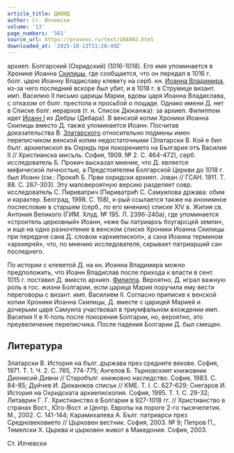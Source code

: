 ```yaml
---
article_title: ДАВИД
author: Ст. Илчевски
volume: '13'
page_numbers: '561'
source_url: https://pravenc.ru/text/168492.html
downloaded_at: '2025-10-13T11:28:49Z'
---
```


архиеп. Болгарский (Охридский) (1016-1018). Его имя упоминается в Хронике Иоанна [Скилицы](https://pravenc.ru/text/Скилица.html), где сообщается, что он передал в 1016 г. болг. царю Иоанну Владиславу клевету на серб. кн. [Иоанна Владимира](<https://pravenc.ru/text/Иоанна Владимира.html>), из-за чего последний вскоре был убит, и в 1018 г. в Струмице визант. имп. Василию II письмо царицы Марии, вдовы царя Иоанна Владислава, с отказом от болг. престола и просьбой о пощаде. Однако имени Д. нет в Списке болг. иерархов (т. н. Список Дюканжа): за архиеп. Филиппом идет [Иоанн I](<https://pravenc.ru/text/Иоанн I.html>) из Дебры (Дебара). В венской копии Хроники Иоанна Скилицы вместо Д. также упоминается Иоанн. Посчитав доказательства В. [Златарского](https://pravenc.ru/text/Златарского.html) относительно подмены имен переписчиком венской копии недостаточными (Златарски В. Кой е бил бълг. архиепископ въ Охридъ при покорението на България отъ Василия II // Христианска мисъль. София, 1909. № 2. С. 464-472), серб. исследователь Б. Прокич высказал мнение, что Д. является мифической личностью, а Предстоятелем Болгарской Церкви до 1018 г. был Иоанн (см.: Прокић Б. Први охридски архиеп. Jован // ГСАН. 1911. Т. 88. С. 267-303). Эту маловероятную версию разделяет совр. исследователь С. Пириватрич (Пириватрић С. Самуилова држава: обим и карактер. Београд, 1998. С. 158), к-рый ссылается также на анонимное послесловие в старшем (серб., по его мнению) списке XIV в. Жития св. Антония Великого (ГИМ. Хлуд. № 195. Л. 239б-240а), где упоминается «строитель церковный» Иоанн, «еже бы патриархъ боугарсцей земли», и еще на одно разночтение в венском списке Хроники Иоанна Скилицы при передаче сана Д. словом «архиепископ», а сана Иоанна термином «архиерей», что, по мнению исследователя, скрывает патриарший сан последнего.

По истории с клеветой Д. на кн. Иоанна Владимира можно предположить, что Иоанн Владислав после прихода к власти в сент. 1015 г. поставил Д. вместо архиеп. [Филиппа](https://pravenc.ru/text/Филиппа.html). Вероятно, Д. играл важную роль в гос. жизни Болгарии, если царица Мария поручила ему вести переговоры с визант. имп. Василием II. Согласно приписке к венской копии Хроники Иоанна Скилицы, Д. вместе с царицей Марией и дочерьми царя Самуила участвовал в триумфальном вхождении имп. Василия II в К-поль после покорения Болгарии, но, вероятно, это преувеличение переписчика. После падения Болгарии Д. был смещен.

## Литература

Златарски В. История на бълг. държава през средните векове. София, 1971. Т. 1. Ч. 2. С. 765, 774-775; Ангелов Б. Търновският книжовник Дионисий Дивни // Старобълг. книжовно наследство. София, 1983. С. 84-85; Дуйчев И. Дюканжов списък // КМЕ. Т. I. С. 627-629; Снегаров И. История на Охридската архиепископия. София, 1995. Т. 1. С. 29-32; Литаврин Г. Г. Христианство в Болгарии в 927-1018 гг. // Христианство в странах Вост., Юго-Вост. и Центр. Европы на пороге 2-го тысячелетия. М., 2002. С. 141-144; Карамихалева А. Бълг. патриарси през Средновековието // Църковен вестник. София, 2003. № 9; Петров П., Темелски Х. Църква и църковен живот в Македония. София, 2003.

Ст. Илчевски
